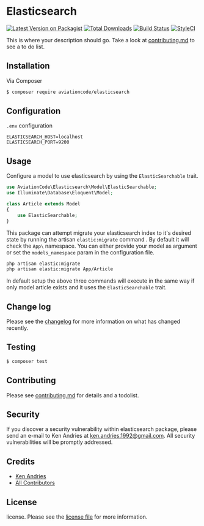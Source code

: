 # Elasticsearch

[![Latest Version on Packagist][ico-version]][link-packagist]
[![Total Downloads][ico-downloads]][link-downloads]
[![Build Status][ico-travis]][link-travis]
[![StyleCI][ico-styleci]][link-styleci]

This is where your description should go. Take a look at [contributing.md](contributing.md) to see a to do list.

## Installation

Via Composer

``` bash
$ composer require aviationcode/elasticsearch
```
## Configuration

`.env` configuration

```dotenv
ELASTICSEARCH_HOST=localhost
ELASTICSEARCH_PORT=9200
```

## Usage

Configure a model to use elasticsearch by using the `ElasticSearchable` trait.

```php
use AviationCode\Elasticsearch\Model\ElasticSearchable;
use Illuminate\Database\Eloquent\Model;

class Article extends Model
{
    use ElasticSearchable;
}
```

This package can attempt migrate your elasticsearch index to it's desired state by running the artisan `elastic:migrate` command .
By default it will check the `App\` namespace. You can either provide your model as argument or set the `models_namespace` param in the configuration file.

```bash
php artisan elastic:migrate
php artisan elastic:migrate App/Article
```
In default setup the above three commands will execute in the same way if only model article exists and it uses the `ElasticSearchable` trait.

## Change log

Please see the [changelog](changelog.md) for more information on what has changed recently.

## Testing

``` bash
$ composer test
```

## Contributing

Please see [contributing.md](contributing.md) for details and a todolist.

## Security

If you discover a security vulnerability within elasticsearch package, please send an e-mail to Ken Andries at ken.andries.1992@gmail.com. All security vulnerabilities will be promptly addressed.

## Credits

- [Ken Andries][link-author]
- [All Contributors][link-contributors]

## License

license. Please see the [license file](license.md) for more information.

[ico-version]: https://img.shields.io/packagist/v/aviationcode/elasticsearch.svg?style=flat-square
[ico-downloads]: https://img.shields.io/packagist/dt/aviationcode/elasticsearch.svg?style=flat-square
[ico-travis]: https://img.shields.io/travis/aviationcode/elasticsearch/master.svg?style=flat-square
[ico-styleci]: https://styleci.io/repos/12345678/shield

[link-packagist]: https://packagist.org/packages/aviationcode/elasticsearch
[link-downloads]: https://packagist.org/packages/aviationcode/elasticsearch
[link-travis]: https://travis-ci.org/aviationcode/elasticsearch
[link-styleci]: https://styleci.io/repos/227918837
[link-author]: https://github.com/douglasdc3
[link-contributors]: ../../contributors
